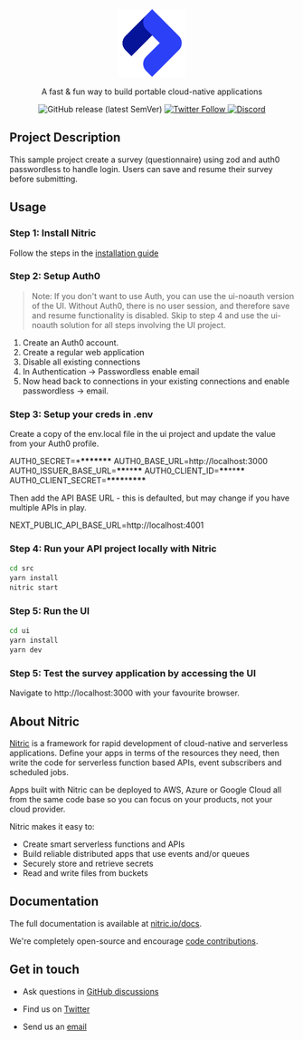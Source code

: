 <p align="center">
  <a href="https://nitric.io">
    <img src="https://raw.githubusercontent.com/nitrictech/nitric/main/docs/assets/nitric-logo.svg" width="120" alt="Nitric Logo"/>
  </a>
</p>

<p align="center">
  A fast & fun way to build portable cloud-native applications
</p>

<p align="center">
  <img alt="GitHub release (latest SemVer)" src="https://img.shields.io/github/v/release/nitrictech/nitric?sort=semver">
  <a href="https://twitter.com/nitric_io">
    <img alt="Twitter Follow" src="https://img.shields.io/twitter/follow/nitric_io?label=Follow&style=social">
  </a>
  <a href="https://nitric.io/chat"><img alt="Discord" src="https://img.shields.io/discord/955259353043173427?label=discord"></a>
</p>

## Project Description

This sample project create a survey (questionnaire) using zod and auth0 passwordless to handle login.
Users can save and resume their survey before submitting.

## Usage

### Step 1: Install Nitric

Follow the steps in the [installation guide](https://nitric.io/docs/installation)

### Step 2: Setup Auth0

> Note: If you don't want to use Auth, you can use the ui-noauth version of the UI. Without Auth0, there is no user session, and therefore save and resume functionality is disabled. Skip to step 4 and use the ui-noauth solution for all steps involving the UI project.

1. Create an Auth0 account.
2. Create a regular web application
3. Disable all existing connections
4. In Authentication -> Passwordless enable email
5. Now head back to connections in your existing connections and enable passwordless -> email.

### Step 3: Setup your creds in .env

Create a copy of the env.local file in the ui project and update the value from your Auth0 profile.

AUTH0_SECRET=\***\*\*\*\*\*\*\***
AUTH0_BASE_URL=http://localhost:3000
AUTH0_ISSUER_BASE_URL=**\*\***\*\***\*\***
AUTH0_CLIENT_ID=**\*\***\*\***\*\***
AUTH0_CLIENT_SECRET=**\*\*\*\***\***\*\*\*\***

Then add the API BASE URL - this is defaulted, but may change if you have multiple APIs in play.

NEXT_PUBLIC_API_BASE_URL=http://localhost:4001

### Step 4: Run your API project locally with Nitric

```bash
cd src
yarn install
nitric start
```

### Step 5: Run the UI

```bash
cd ui
yarn install
yarn dev
```

### Step 5: Test the survey application by accessing the UI

Navigate to http://localhost:3000 with your favourite browser.

## About Nitric

[Nitric](https://nitric.io) is a framework for rapid development of cloud-native and serverless applications. Define your apps in terms of the resources they need, then write the code for serverless function based APIs, event subscribers and scheduled jobs.

Apps built with Nitric can be deployed to AWS, Azure or Google Cloud all from the same code base so you can focus on your products, not your cloud provider.

Nitric makes it easy to:

- Create smart serverless functions and APIs
- Build reliable distributed apps that use events and/or queues
- Securely store and retrieve secrets
- Read and write files from buckets

## Documentation

The full documentation is available at [nitric.io/docs](https://nitric.io/docs).

We're completely open-source and encourage [code contributions](https://nitric.io/docs/contributions).

## Get in touch

- Ask questions in [GitHub discussions](https://github.com/nitrictech/nitric/discussions)

- Find us on [Twitter](https://twitter.com/nitric_io)

- Send us an [email](mailto:maintainers@nitric.io)

